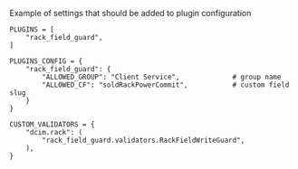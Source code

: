 Example of settings that should be added to plugin configuration
```
PLUGINS = [
    "rack_field_guard",
]

PLUGINS_CONFIG = {
    "rack_field_guard": {
        "ALLOWED_GROUP": "Client Service",             # group name
        "ALLOWED_CF": "soldRackPowerCommit",           # custom field slug
    }
}

CUSTOM_VALIDATORS = {
    "dcim.rack": (
        "rack_field_guard.validators.RackFieldWriteGuard",
    ),
}
```